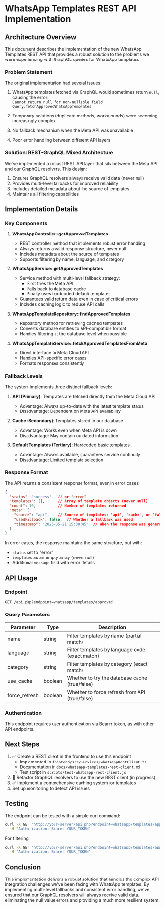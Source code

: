 # WhatsApp Templates REST API Implementation

## Architecture Overview

This document describes the implementation of the new WhatsApp Templates REST API that provides a robust solution to the problems we were experiencing with GraphQL queries for WhatsApp templates.

### Problem Statement

The original implementation had several issues:

1. WhatsApp templates fetched via GraphQL would sometimes return `null`, causing the error:  
   `Cannot return null for non-nullable field Query.fetchApprovedWhatsAppTemplates`

2. Temporary solutions (duplicate methods, workarounds) were becoming increasingly complex

3. No fallback mechanism when the Meta API was unavailable

4. Poor error handling between different API layers

### Solution: REST-GraphQL Mixed Architecture

We've implemented a robust REST API layer that sits between the Meta API and our GraphQL resolvers. This design:

1. Ensures GraphQL resolvers always receive valid data (never null)
2. Provides multi-level fallbacks for improved reliability
3. Includes detailed metadata about the source of templates
4. Maintains all filtering capabilities

## Implementation Details

### Key Components

1. **WhatsAppController::getApprovedTemplates**
   - REST controller method that implements robust error handling
   - Always returns a valid response structure, never null
   - Includes metadata about the source of templates
   - Supports filtering by name, language, and category

2. **WhatsAppService::getApprovedTemplates**
   - Service method with multi-level fallback strategy:
     - First tries the Meta API
     - Falls back to database cache
     - Finally uses hardcoded default templates
   - Guarantees valid return data even in case of critical errors
   - Includes caching logic to reduce API calls

3. **WhatsAppTemplateRepository::findApprovedTemplates**
   - Repository method for retrieving cached templates
   - Converts database entities to API-compatible format
   - Handles filtering at the database level when possible

4. **WhatsAppTemplateService::fetchApprovedTemplatesFromMeta**
   - Direct interface to Meta Cloud API
   - Handles API-specific error cases
   - Formats responses consistently

### Fallback Levels

The system implements three distinct fallback levels:

1. **API (Primary)**: Templates are fetched directly from the Meta Cloud API
   - Advantage: Always up-to-date with the latest template status
   - Disadvantage: Dependent on Meta API availability

2. **Cache (Secondary)**: Templates stored in our database
   - Advantage: Works even when Meta API is down
   - Disadvantage: May contain outdated information

3. **Default Templates (Tertiary)**: Hardcoded basic templates
   - Advantage: Always available, guarantees service continuity
   - Disadvantage: Limited template selection

### Response Format

The API returns a consistent response format, even in error cases:

```json
{
  "status": "success",  // or "error"
  "templates": [],      // Array of template objects (never null)
  "count": 10,          // Number of templates returned
  "meta": {
    "source": "api",    // Source of templates: 'api', 'cache', or 'fallback'
    "usedFallback": false,  // Whether a fallback was used
    "timestamp": "2025-05-21 15:30:45"  // When the response was generated
  }
}
```

In error cases, the response maintains the same structure, but with:
- `status` set to "error"
- `templates` as an empty array (never null)
- Additional `message` field with error details

## API Usage

### Endpoint

```
GET /api.php?endpoint=whatsapp/templates/approved
```

### Query Parameters

| Parameter | Type | Description |
|-----------|------|-------------|
| name | string | Filter templates by name (partial match) |
| language | string | Filter templates by language code (exact match) |
| category | string | Filter templates by category (exact match) |
| use_cache | boolean | Whether to try the database cache (true/false) |
| force_refresh | boolean | Whether to force refresh from API (true/false) |

### Authentication

This endpoint requires user authentication via Bearer token, as with other API endpoints.

## Next Steps

1. ✅ Create a REST client in the frontend to use this endpoint
   - Implemented in `frontend/src/services/whatsappRestClient.ts`
   - Documentation in `docs/whatsapp-templates-rest-client.md`
   - Test script in `scripts/test-whatsapp-rest-client.js`
2. 🔄 Refactor GraphQL resolvers to use the new REST client (in progress)
3. ✅ Implement a comprehensive caching system for templates
4. Set up monitoring to detect API issues

## Testing

The endpoint can be tested with a simple curl command:

```bash
curl -X GET "http://your-server/api.php?endpoint=whatsapp/templates/approved" \
  -H "Authorization: Bearer YOUR_TOKEN"
```

For filtering:

```bash
curl -X GET "http://your-server/api.php?endpoint=whatsapp/templates/approved&name=greeting&language=fr" \
  -H "Authorization: Bearer YOUR_TOKEN"
```

## Conclusion

This implementation delivers a robust solution that handles the complex API integration challenges we've been facing with WhatsApp templates. By implementing multi-level fallbacks and consistent error handling, we've ensured that our GraphQL resolvers will always receive valid data, eliminating the null value errors and providing a much more resilient system.